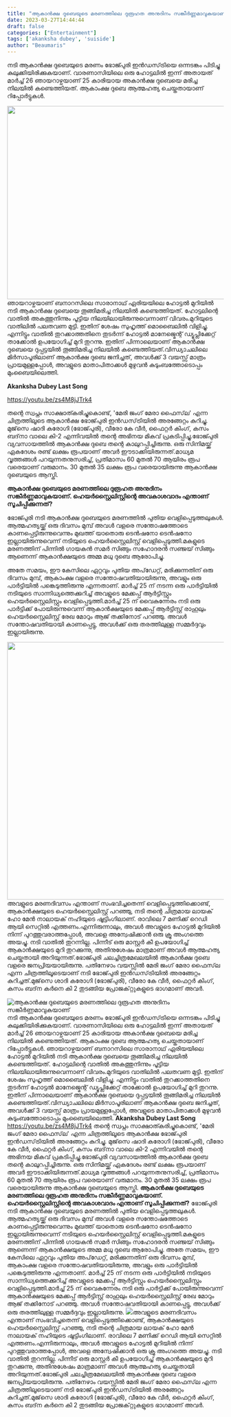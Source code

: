 ```yaml
---
title: "ആകാൻക്ഷ ദുബെയുടെ മരണത്തിലെ ദുരൂഹത അനുദിനം സങ്കീർണ്ണമാവുകയാണ്"
date: 2023-03-27T14:44:44
draft: false
categories: ["Entertainment"]
tags: ['akanksha dubey', 'suiside']
author: "Beaumaris"
---
```


നടി ആകാൻക്ഷ ദുബെയുടെ മരണം ഭോജ്പുരി ഇൻഡസ്‌ട്രിയെ ഒന്നടങ്കം പിടിച്ചു കുലുക്കിയിരിക്കുകയാണ്. വാരണാസിയിലെ ഒരു ഹോട്ടലിൽ ഇന്ന് അതായത് മാർച്ച് 26 ഞായറാഴ്ചയാണ് 25 കാരിയായ അകാൻക്ഷ ദുബെയെ മരിച്ച നിലയിൽ കണ്ടെത്തിയത്. ആകാംക്ഷ ദുബെ ആത്മഹത്യ ചെയ്തതായാണ് റിപ്പോർട്ടുകൾ.

<img class="size-large wp-image-389289 aligncenter" src="https://cdn.boolokam.com/articles/2023/03/wwe-1-1024x576.jpg" alt="" width="800" height="450" />ഞായറാഴ്ചയാണ് ബനാറസിലെ സാരാനാഥ് ഏരിയയിലെ ഹോട്ടൽ മുറിയിൽ നടി ആകാൻക്ഷ ദുബെയെ തൂങ്ങിമരിച്ച നിലയിൽ കണ്ടെത്തിയത്. ഹോട്ടലിന്റെ വാതിൽ അകത്തുനിന്നും പൂട്ടിയ നിലയിലായിരുന്നുവെന്നാണ് വിവരം.മുറിയുടെ വാതിലിൽ പലതവണ മുട്ടി. ഇതിന് ശേഷം സുഹൃത്ത് മൊബൈലിൽ വിളിച്ചു. എന്നിട്ടും വാതിൽ തുറക്കാത്തതിനെ തുടർന്ന് ഹോട്ടൽ മാനേജ്മെന്റ് ഡ്യൂപ്ലിക്കേറ്റ് താക്കോൽ ഉപയോഗിച്ച് മുറി തുറന്നു. ഇതിന് പിന്നാലെയാണ് ആകാൻക്ഷ ദുബെയെ ദുപ്പട്ടയിൽ തൂങ്ങിമരിച്ച നിലയിൽ കണ്ടെത്തിയത്.വിന്ധ്യാചലിലെ മിർസാപൂരിലാണ് ആകാൻക്ഷ ദുബെ ജനിച്ചത്, അവൾക്ക് 3 വയസ്സ് മാത്രം പ്രായമുള്ളപ്പോൾ, അവളുടെ മാതാപിതാക്കൾ മുഴുവൻ കുടുംബത്തോടൊപ്പം മുംബൈയിലെത്തി.

<strong>Akanksha Dubey Last Song</strong>

https://youtu.be/zs4M8jJTrk4

തന്റെ സ്വപ്നം സാക്ഷാത്കരിച്ചുകൊണ്ട്, 'മേരി ജംഗ് മേരാ ഫൈസ്‌ല' എന്ന ചിത്രത്തിലൂടെ ആകാൻക്ഷ ഭോജ്‌പുരി ഇൻഡസ്‌ട്രിയിൽ അരങ്ങേറ്റം കുറിച്ചു. മുജ്‌സെ ഷാദി കരോഗി (ഭോജ്‌പുരി), വീരോ കേ വീർ, ഫൈറ്റർ കിംഗ്, കസം ബദ്‌നാ വാലെ കി-2 എന്നിവയിൽ തന്റെ അഭിനയ മികവ് പ്രകടിപ്പിച്ചു.ഭോജ്പുരി വ്യവസായത്തിൽ ആകാൻക്ഷ ദുബെ തന്റെ കാലുറപ്പിച്ചിരുന്നു. ഒരു സിനിമയ്ക്ക് ഏകദേശം രണ്ട് ലക്ഷം രൂപയാണ് അവർ ഈടാക്കിയിരുന്നത്.മാധ്യമ വൃത്തങ്ങൾ പറയുന്നതനുസരിച്ച്, പ്രതിമാസം 60 മുതൽ 70 ആയിരം രൂപ വരെയാണ് വരുമാനം. 30 മുതൽ 35 ലക്ഷം രൂപ വരെയായിരുന്നു ആകാൻക്ഷ ദുബെയുടെ ആസ്തി.

<strong>ആകാൻക്ഷ ദുബെയുടെ മരണത്തിലെ ദുരൂഹത അനുദിനം സങ്കീർണ്ണമാവുകയാണ്. ഹെയർസ്റ്റൈലിസ്റ്റിന്റെ അവകാശവാദം എന്താണ് സൂചിപ്പിക്കുന്നത്?</strong>

ഭോജ്പുരി നടി ആകാൻക്ഷ ദുബെയുടെ മരണത്തിൽ പുതിയ വെളിപ്പെടുത്തലുകൾ. ആത്മഹത്യയ്ക്ക് ഒരു ദിവസം മുമ്പ് അവൾ വളരെ സന്തോഷത്തോടെ കാണപ്പെട്ടിരുന്നുവെന്നും മുഖത്ത് യാതൊരു ടെൻഷനോ ടെൻഷനോ ഇല്ലായിരുന്നുവെന്ന് നടിയുടെ ഹെയർസ്റ്റൈലിസ്റ്റ് വെളിപ്പെടുത്തി.മകളുടെ മരണത്തിന് പിന്നിൽ ഗായകൻ സമർ സിങ്ങും സഹോദരൻ സഞ്ജയ് സിങ്ങും ആണെന്ന് ആകാൻക്ഷയുടെ അമ്മ മധു ദുബെ ആരോപിച്ചു.

അതേ സമയം, ഈ കേസിലെ ഏറ്റവും പുതിയ അപ്‌ഡേറ്റ്, മരിക്കുന്നതിന് ഒരു ദിവസം മുമ്പ്, ആകാംക്ഷ വളരെ സന്തോഷവതിയായിരുന്നു, അവളും ഒരു പാർട്ടിയിൽ പങ്കെടുത്തിരുന്നു എന്നതാണ്. മാർച്ച് 25 ന് നടന്ന ഒരു പാർട്ടിയിൽ നടിയുടെ സാന്നിധ്യത്തെക്കുറിച്ച് അവളുടെ മേക്കപ്പ് ആർട്ടിസ്റ്റും ഹെയർസ്റ്റൈലിസ്റ്റും വെളിപ്പെടുത്തി.മാർച്ച് 25 ന് വൈകുന്നേരം നടി ഒരു പാർട്ടിക്ക് പോയിരുന്നുവെന്ന് ആകാൻക്ഷയുടെ മേക്കപ്പ് ആർട്ടിസ്റ്റ് രാഹുലും ഹെയർസ്റ്റൈലിസ്റ്റ് രേഖ മോറും ആജ് തക്കിനോട് പറഞ്ഞു. അവൾ സന്തോഷവതിയായി കാണപ്പെട്ടു, അവൾക്ക് ഒരു തരത്തിലുള്ള സമ്മർദ്ദവും ഇല്ലായിരുന്നു.

<img class="size-large wp-image-389288 aligncenter" src="https://cdn.boolokam.com/articles/2023/03/ddfgggg-1024x768.jpg" alt="" width="800" height="600" />അവളുടെ മരണദിവസം എന്താണ് സംഭവിച്ചതെന്ന് വെളിപ്പെടുത്തിക്കൊണ്ട്, ആകാൻക്ഷയുടെ ഹെയർസ്റ്റൈലിസ്റ്റ് പറഞ്ഞു, നടി തന്റെ ചിത്രമായ ലായക് ഹോ മേൻ നാലായക് നഹിയുടെ ഷൂട്ടിംഗിലാണ്. രാവിലെ 7 മണിക്ക് റെഡി ആയി സെറ്റിൽ എത്തണം.എന്നിരുന്നാലും, അവൾ അവളുടെ ഹോട്ടൽ മുറിയിൽ നിന്ന് പുറത്തുവരാത്തപ്പോൾ, അവളെ അന്വേഷിക്കാൻ ഒരു ക്രൂ അംഗത്തെ അയച്ചു. നടി വാതിൽ തുറന്നില്ല. പിന്നീട് ഒരു മാസ്റ്റർ കീ ഉപയോഗിച്ച് ആകാൻക്ഷയുടെ മുറി തുറക്കുന്നു, അതിനുശേഷം മാത്രമാണ് അവൾ ആത്മഹത്യ ചെയ്തതായി അറിയുന്നത്.ഭോജ്പുരി ചലച്ചിത്രമേഖലയിൽ ആകാൻക്ഷ ദുബെ വളരെ ജനപ്രിയയായിരുന്നു. പതിനേഴാം വയസ്സിൽ മേരി ജംഗ് മേരാ ഫൈസ്‌ല എന്ന ചിത്രത്തിലൂടെയാണ് നടി ഭോജ്‌പുരി ഇൻഡസ്‌ട്രിയിൽ അരങ്ങേറ്റം കുറിച്ചത്.മുജ്‌സെ ശാദി കരോഗി (ഭോജ്‌പുരി), വീരോ കേ വീർ, ഫൈറ്റർ കിംഗ്, കസം ബദ്‌ന കർനെ കി 2 തുടങ്ങിയ പ്രോജക്‌റ്റുകളുടെ ഭാഗമാണ് അവർ.


![ആകാൻക്ഷ ദുബെയുടെ മരണത്തിലെ ദുരൂഹത അനുദിനം സങ്കീർണ്ണമാവുകയാണ്](https://cdn.boolokam.com/articles/2023/03/wwe-1-1024x576.jpg)നടി ആകാൻക്ഷ ദുബെയുടെ മരണം ഭോജ്പുരി ഇൻഡസ്‌ട്രിയെ ഒന്നടങ്കം പിടിച്ചു കുലുക്കിയിരിക്കുകയാണ്. വാരണാസിയിലെ ഒരു ഹോട്ടലിൽ ഇന്ന് അതായത് മാർച്ച് 26 ഞായറാഴ്ചയാണ് 25 കാരിയായ അകാൻക്ഷ ദുബെയെ മരിച്ച നിലയിൽ കണ്ടെത്തിയത്. ആകാംക്ഷ ദുബെ ആത്മഹത്യ ചെയ്തതായാണ് റിപ്പോർട്ടുകൾ. ഞായറാഴ്ചയാണ് ബനാറസിലെ സാരാനാഥ് ഏരിയയിലെ ഹോട്ടൽ മുറിയിൽ നടി ആകാൻക്ഷ ദുബെയെ തൂങ്ങിമരിച്ച നിലയിൽ കണ്ടെത്തിയത്. ഹോട്ടലിന്റെ വാതിൽ അകത്തുനിന്നും പൂട്ടിയ നിലയിലായിരുന്നുവെന്നാണ് വിവരം.മുറിയുടെ വാതിലിൽ പലതവണ മുട്ടി. ഇതിന് ശേഷം സുഹൃത്ത് മൊബൈലിൽ വിളിച്ചു. എന്നിട്ടും വാതിൽ തുറക്കാത്തതിനെ തുടർന്ന് ഹോട്ടൽ മാനേജ്മെന്റ് ഡ്യൂപ്ലിക്കേറ്റ് താക്കോൽ ഉപയോഗിച്ച് മുറി തുറന്നു. ഇതിന് പിന്നാലെയാണ് ആകാൻക്ഷ ദുബെയെ ദുപ്പട്ടയിൽ തൂങ്ങിമരിച്ച നിലയിൽ കണ്ടെത്തിയത്.വിന്ധ്യാചലിലെ മിർസാപൂരിലാണ് ആകാൻക്ഷ ദുബെ ജനിച്ചത്, അവൾക്ക് 3 വയസ്സ് മാത്രം പ്രായമുള്ളപ്പോൾ, അവളുടെ മാതാപിതാക്കൾ മുഴുവൻ കുടുംബത്തോടൊപ്പം മുംബൈയിലെത്തി. **Akanksha Dubey Last Song** https://youtu.be/zs4M8jJTrk4 തന്റെ സ്വപ്നം സാക്ഷാത്കരിച്ചുകൊണ്ട്, 'മേരി ജംഗ് മേരാ ഫൈസ്‌ല' എന്ന ചിത്രത്തിലൂടെ ആകാൻക്ഷ ഭോജ്‌പുരി ഇൻഡസ്‌ട്രിയിൽ അരങ്ങേറ്റം കുറിച്ചു. മുജ്‌സെ ഷാദി കരോഗി (ഭോജ്‌പുരി), വീരോ കേ വീർ, ഫൈറ്റർ കിംഗ്, കസം ബദ്‌നാ വാലെ കി-2 എന്നിവയിൽ തന്റെ അഭിനയ മികവ് പ്രകടിപ്പിച്ചു.ഭോജ്പുരി വ്യവസായത്തിൽ ആകാൻക്ഷ ദുബെ തന്റെ കാലുറപ്പിച്ചിരുന്നു. ഒരു സിനിമയ്ക്ക് ഏകദേശം രണ്ട് ലക്ഷം രൂപയാണ് അവർ ഈടാക്കിയിരുന്നത്.മാധ്യമ വൃത്തങ്ങൾ പറയുന്നതനുസരിച്ച്, പ്രതിമാസം 60 മുതൽ 70 ആയിരം രൂപ വരെയാണ് വരുമാനം. 30 മുതൽ 35 ലക്ഷം രൂപ വരെയായിരുന്നു ആകാൻക്ഷ ദുബെയുടെ ആസ്തി. **ആകാൻക്ഷ ദുബെയുടെ മരണത്തിലെ ദുരൂഹത അനുദിനം സങ്കീർണ്ണമാവുകയാണ്. ഹെയർസ്റ്റൈലിസ്റ്റിന്റെ അവകാശവാദം എന്താണ് സൂചിപ്പിക്കുന്നത്?** ഭോജ്പുരി നടി ആകാൻക്ഷ ദുബെയുടെ മരണത്തിൽ പുതിയ വെളിപ്പെടുത്തലുകൾ. ആത്മഹത്യയ്ക്ക് ഒരു ദിവസം മുമ്പ് അവൾ വളരെ സന്തോഷത്തോടെ കാണപ്പെട്ടിരുന്നുവെന്നും മുഖത്ത് യാതൊരു ടെൻഷനോ ടെൻഷനോ ഇല്ലായിരുന്നുവെന്ന് നടിയുടെ ഹെയർസ്റ്റൈലിസ്റ്റ് വെളിപ്പെടുത്തി.മകളുടെ മരണത്തിന് പിന്നിൽ ഗായകൻ സമർ സിങ്ങും സഹോദരൻ സഞ്ജയ് സിങ്ങും ആണെന്ന് ആകാൻക്ഷയുടെ അമ്മ മധു ദുബെ ആരോപിച്ചു. അതേ സമയം, ഈ കേസിലെ ഏറ്റവും പുതിയ അപ്‌ഡേറ്റ്, മരിക്കുന്നതിന് ഒരു ദിവസം മുമ്പ്, ആകാംക്ഷ വളരെ സന്തോഷവതിയായിരുന്നു, അവളും ഒരു പാർട്ടിയിൽ പങ്കെടുത്തിരുന്നു എന്നതാണ്. മാർച്ച് 25 ന് നടന്ന ഒരു പാർട്ടിയിൽ നടിയുടെ സാന്നിധ്യത്തെക്കുറിച്ച് അവളുടെ മേക്കപ്പ് ആർട്ടിസ്റ്റും ഹെയർസ്റ്റൈലിസ്റ്റും വെളിപ്പെടുത്തി.മാർച്ച് 25 ന് വൈകുന്നേരം നടി ഒരു പാർട്ടിക്ക് പോയിരുന്നുവെന്ന് ആകാൻക്ഷയുടെ മേക്കപ്പ് ആർട്ടിസ്റ്റ് രാഹുലും ഹെയർസ്റ്റൈലിസ്റ്റ് രേഖ മോറും ആജ് തക്കിനോട് പറഞ്ഞു. അവൾ സന്തോഷവതിയായി കാണപ്പെട്ടു, അവൾക്ക് ഒരു തരത്തിലുള്ള സമ്മർദ്ദവും ഇല്ലായിരുന്നു. ![](https://cdn.boolokam.com/articles/2023/03/ddfgggg-1024x768.jpg)അവളുടെ മരണദിവസം എന്താണ് സംഭവിച്ചതെന്ന് വെളിപ്പെടുത്തിക്കൊണ്ട്, ആകാൻക്ഷയുടെ ഹെയർസ്റ്റൈലിസ്റ്റ് പറഞ്ഞു, നടി തന്റെ ചിത്രമായ ലായക് ഹോ മേൻ നാലായക് നഹിയുടെ ഷൂട്ടിംഗിലാണ്. രാവിലെ 7 മണിക്ക് റെഡി ആയി സെറ്റിൽ എത്തണം.എന്നിരുന്നാലും, അവൾ അവളുടെ ഹോട്ടൽ മുറിയിൽ നിന്ന് പുറത്തുവരാത്തപ്പോൾ, അവളെ അന്വേഷിക്കാൻ ഒരു ക്രൂ അംഗത്തെ അയച്ചു. നടി വാതിൽ തുറന്നില്ല. പിന്നീട് ഒരു മാസ്റ്റർ കീ ഉപയോഗിച്ച് ആകാൻക്ഷയുടെ മുറി തുറക്കുന്നു, അതിനുശേഷം മാത്രമാണ് അവൾ ആത്മഹത്യ ചെയ്തതായി അറിയുന്നത്.ഭോജ്പുരി ചലച്ചിത്രമേഖലയിൽ ആകാൻക്ഷ ദുബെ വളരെ ജനപ്രിയയായിരുന്നു. പതിനേഴാം വയസ്സിൽ മേരി ജംഗ് മേരാ ഫൈസ്‌ല എന്ന ചിത്രത്തിലൂടെയാണ് നടി ഭോജ്‌പുരി ഇൻഡസ്‌ട്രിയിൽ അരങ്ങേറ്റം കുറിച്ചത്.മുജ്‌സെ ശാദി കരോഗി (ഭോജ്‌പുരി), വീരോ കേ വീർ, ഫൈറ്റർ കിംഗ്, കസം ബദ്‌ന കർനെ കി 2 തുടങ്ങിയ പ്രോജക്‌റ്റുകളുടെ ഭാഗമാണ് അവർ.
